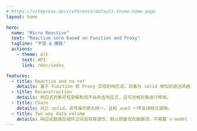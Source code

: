 ```yaml
---
# https://vitepress.dev/reference/default-theme-home-page
layout: home

hero:
  name: "Micro Reactive"
  text: "Reactive core based on Function and Proxy"
  tagline: "干饭 & 摸鱼"
  actions:
    - theme: alt
      text: API
      link: /doc/index

features:
  - title: Reactive and no ref
    details: 基于 Function 和 Proxy 实现的响应式。有着与 solid 相似的语法风格，不需要考虑变量是基础类型还是对象类型，没有 vue3 中诸如 ref.value 的痛点。
  - title: Deconstruction
    details: 响应式对象可任意解构而不会失去响应式，且可对根对象进行修改。
  - title: Chain
    details: 对比 solid，读写操作更为统一，且和 vue3 一样支持链式调用。
  - title: Two way data volume
    details: 响应式数据在组件之间具有穿透性，默认即是双向数据流，不需要 v-model 指令，直接传参即可
---
```


